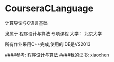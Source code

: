 # CourseraCLanguage
计算导论与C语言基础

隶属于 程序设计与算法 专项课程 大学： 北京大学

所有作业采用C++完成,使用的IDE是VS2013

####参考:
[程序设计与算法](https://www.coursera.org/specializations/biancheng-suanfa)
####我的证书:
[xiaochen](https://www.coursera.org/account/accomplishments/certificate/SW2E2UA5CS5S)
